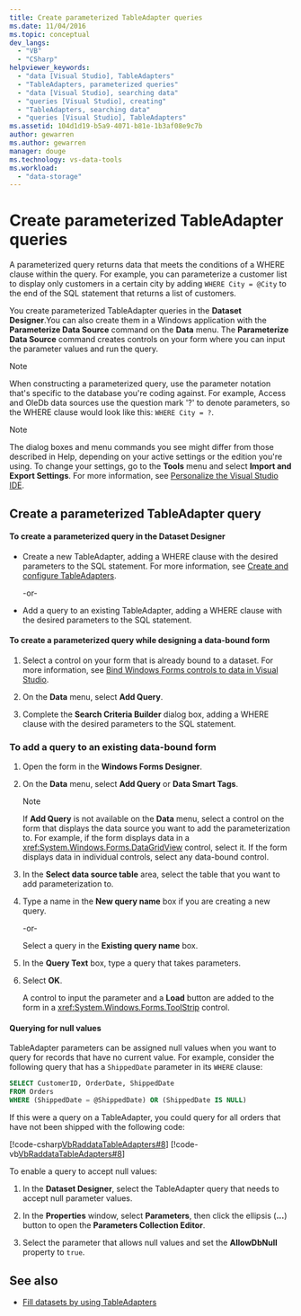 ```yaml
---
title: Create parameterized TableAdapter queries
ms.date: 11/04/2016
ms.topic: conceptual
dev_langs:
  - "VB"
  - "CSharp"
helpviewer_keywords:
  - "data [Visual Studio], TableAdapters"
  - "TableAdapters, parameterized queries"
  - "data [Visual Studio], searching data"
  - "queries [Visual Studio], creating"
  - "TableAdapters, searching data"
  - "queries [Visual Studio], TableAdapters"
ms.assetid: 104d1d19-b5a9-4071-b81e-1b3af08e9c7b
author: gewarren
ms.author: gewarren
manager: douge
ms.technology: vs-data-tools
ms.workload:
  - "data-storage"
---
```

# Create parameterized TableAdapter queries
A parameterized query returns data that meets the conditions of a WHERE clause within the query. For example, you can parameterize a customer list to display only customers in a certain city by adding `WHERE City = @City` to the end of the SQL statement that returns a list of customers.

 You create parameterized TableAdapter queries in the **Dataset Designer**.You can also create them in a Windows application with the **Parameterize Data Source** command on the **Data** menu. The **Parameterize Data Source** command  creates controls on your form where you can input the parameter values and run the query.

> [!NOTE]
> When constructing a parameterized query, use the parameter notation that's specific to the database you're coding against. For example, Access and OleDb data sources use the question mark '?' to denote parameters, so the WHERE clause would look like this: `WHERE City = ?`.

> [!NOTE]
> The dialog boxes and menu commands you see might differ from those described in Help, depending on your active settings or the edition you're using. To change your settings, go to the **Tools** menu and select **Import and Export Settings**. For more information, see [Personalize the Visual Studio IDE](../ide/personalizing-the-visual-studio-ide.md).

## Create a parameterized TableAdapter query

#### To create a parameterized query in the Dataset Designer

-   Create a new TableAdapter, adding a WHERE clause with the desired parameters to the SQL statement. For more information, see [Create and configure TableAdapters](../data-tools/create-and-configure-tableadapters.md).

     -or-

-   Add a query to an existing TableAdapter, adding a WHERE clause with the desired parameters to the SQL statement.

#### To create a parameterized query while designing a data-bound form

1.  Select a control on your form that is already bound to a dataset. For more information, see [Bind Windows Forms controls to data in Visual Studio](../data-tools/bind-windows-forms-controls-to-data-in-visual-studio.md).

2.  On the **Data** menu, select **Add Query**.

3.  Complete the **Search Criteria Builder** dialog box, adding a WHERE clause with the desired parameters to the SQL statement.

### To add a query to an existing data-bound form

1.  Open the form in the **Windows Forms Designer**.

2.  On the **Data** menu, select **Add Query** or **Data Smart Tags**.

    > [!NOTE]
    >  If **Add Query** is not available on the **Data** menu, select a control on the form that displays the data source you want to add the parameterization to. For example, if the form displays data in a <xref:System.Windows.Forms.DataGridView> control, select it. If the form displays data in individual controls, select any data-bound control.

3.  In the **Select data source table** area, select the table that you want to add parameterization to.

4.  Type a name in the **New query name** box if you are creating a new query.

     -or-

     Select a query in the **Existing query name** box.

5.  In the **Query Text** box, type a query that takes parameters.

6.  Select **OK**.

     A control to input the parameter and a **Load** button are added to the form in a <xref:System.Windows.Forms.ToolStrip> control.

#### Querying for null values
TableAdapter parameters can be assigned null values when you want to query for records that have no current value. For example, consider the following query that has a `ShippedDate` parameter in its `WHERE` clause:

 ```sql
SELECT CustomerID, OrderDate, ShippedDate
FROM Orders
WHERE (ShippedDate = @ShippedDate) OR (ShippedDate IS NULL)
```

 If this were a query on a TableAdapter, you could query for all orders that have not been shipped with the following code:

 [!code-csharp[VbRaddataTableAdapters#8](../data-tools/codesnippet/CSharp/create-parameterized-tableadapter-queries_1.cs)]
 [!code-vb[VbRaddataTableAdapters#8](../data-tools/codesnippet/VisualBasic/create-parameterized-tableadapter-queries_1.vb)]

 To enable a query to accept null values:

1.  In the **Dataset Designer**, select the TableAdapter query that needs to accept null parameter values.

2.  In the **Properties** window, select **Parameters**, then click the ellipsis (**...**) button to open the **Parameters Collection Editor**.

3.  Select the parameter that allows null values and set the **AllowDbNull** property to `true`.

## See also

- [Fill datasets by using TableAdapters](../data-tools/fill-datasets-by-using-tableadapters.md)